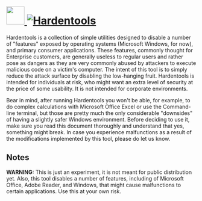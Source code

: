 # [<img src="https://cdn.jsdelivr.net/gh/AdmiringWorm/chocolatey-packages@136801eea7ea398d0599d3e5f50f67a0058b8845/hardentools/icons/48x48.png" height="48" width="48" /> ![Hardentools](https://img.shields.io/chocolatey/v/hardentools.svg?label=Hardentools&style=for-the-badge)](https://chocolatey.org/packages/hardentools)

Hardentools is a collection of simple utilities designed to disable a number of "features" exposed by operating systems (Microsoft Windows, for now), and primary consumer applications. These features, commonly thought for Enterprise customers, are generally useless to regular users and rather pose as dangers as they are very commonly abused by attackers to execute malicious code on a victim's computer. The intent of this tool is to simply reduce the attack surface by disabling the low-hanging fruit. Hardentools is intended for individuals at risk, who might want an extra level of security at the price of some usability. It is not intended for corporate environments.

Bear in mind, after running Hardentools you won't be able, for example, to do complex calculations with Microsoft Office Excel or use the Command-line terminal, but those are pretty much the only considerable "downsides" of having a slightly safer Windows environment. Before deciding to use it, make sure you read this document thoroughly and understand that yes, something might break. In case you experience malfunctions as a result of the modifications implemented by this tool, please do let us know.

## Notes

**WARNING:** This is just an experiment, it is not meant for public distribution yet. Also, this tool disables a number of features, including of Microsoft Office, Adobe Reader, and Windows, that might cause malfunctions to certain applications. Use this at your own risk.
